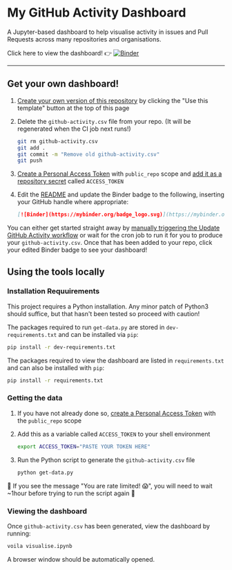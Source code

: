 # My GitHub Activity Dashboard

A Jupyter-based dashboard to help visualise activity in issues and Pull Requests across many repositories and organisations.

Click here to view the dashboard! :point_right: [![Binder](https://mybinder.org/badge_logo.svg)](https://mybinder.org/v2/gh/sgibson91/github-activity/HEAD?urlpath=voila%2Frender%2Fvisualise.ipynb)

---

## Get your own dashboard!

1. [Create your own version of this repository](https://docs.github.com/en/repositories/creating-and-managing-repositories/creating-a-repository-from-a-template) by clicking the "Use this template" button at the top of this page
2. Delete the `github-activity.csv` file from your repo.
   (It will be regenerated when the CI job next runs!)

    ```bash
    git rm github-activity.csv
    git add .
    git commit -m "Remove old github-activity.csv"
    git push
    ```

3. [Create a Personal Access Token](https://docs.github.com/en/authentication/keeping-your-account-and-data-secure/creating-a-personal-access-token) with `public_repo` scope and [add it as a repository secret](https://docs.github.com/en/actions/security-guides/encrypted-secrets#creating-encrypted-secrets-for-a-repository) called `ACCESS_TOKEN`
4. Edit the [README](./README.md) and update the Binder badge to the following, inserting your GitHub handle where appropriate:

   ```markdown
   [![Binder](https://mybinder.org/badge_logo.svg)](https://mybinder.org/v2/gh/{{ YOUR GITHUB HANDLE HERE }}/github-activity/HEAD?urlpath=voila%2Frender%2Fvisualise.ipynb)
   ```

You can either get started straight away by [manually triggering the Update GitHub Activity workflow](https://docs.github.com/en/actions/managing-workflow-runs/manually-running-a-workflow#running-a-workflow) or wait for the cron job to run it for you to produce your `github-activity.csv`.
Once that has been added to your repo, click your edited Binder badge to see your dashboard!

## Using the tools locally

### Installation Requuirements

This project requires a Python installation.
Any minor patch of Python3 should suffice, but that hasn't been tested so proceed with caution!

The packages required to run `get-data.py` are stored in `dev-requirements.txt` and can be installed via `pip`:

```bash
pip install -r dev-requirements.txt
```

The packages required to view the dashboard are listed in `requirements.txt` and can also be installed with `pip`:

```bash
pip install -r requirements.txt
```

### Getting the data

1. If you have not already done so, [create a Personal Access Token](https://docs.github.com/en/authentication/keeping-your-account-and-data-secure/creating-a-personal-access-token) with the `public_repo` scope
2. Add this as a variable called `ACCESS_TOKEN` to your shell environment

   ```bash
   export ACCESS_TOKEN="PASTE YOUR TOKEN HERE"
   ```

3. Run the Python script to generate the `github-activity.csv` file

   ```bash
   python get-data.py
   ```

:rotating_light: If you see the message "You are rate limited! :scream:", you will need to wait ~1hour before trying to run the script again :rotating_light:

### Viewing the dashboard

Once `github-activity.csv` has been generated, view the dashboard by running:

```bash
voila visualise.ipynb
```

A browser window should be automatically opened.
